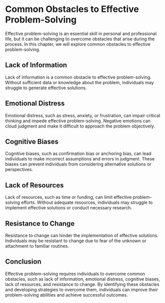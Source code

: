 Common Obstacles to Effective Problem-Solving
===========================================================================================================

Effective problem-solving is an essential skill in personal and professional life, but it can be challenging to overcome obstacles that arise during the process. In this chapter, we will explore common obstacles to effective problem-solving.

Lack of Information
-------------------

Lack of information is a common obstacle to effective problem-solving. Without sufficient data or knowledge about the problem, individuals may struggle to generate effective solutions.

Emotional Distress
------------------

Emotional distress, such as stress, anxiety, or frustration, can impair critical thinking and impede effective problem-solving. Negative emotions can cloud judgment and make it difficult to approach the problem objectively.

Cognitive Biases
----------------

Cognitive biases, such as confirmation bias or anchoring bias, can lead individuals to make incorrect assumptions and errors in judgment. These biases can prevent individuals from considering alternative solutions or perspectives.

Lack of Resources
-----------------

Lack of resources, such as time or funding, can limit effective problem-solving efforts. Without adequate resources, individuals may struggle to implement effective solutions or conduct necessary research.

Resistance to Change
--------------------

Resistance to change can hinder the implementation of effective solutions. Individuals may be resistant to change due to fear of the unknown or attachment to familiar routines.

Conclusion
----------

Effective problem-solving requires individuals to overcome common obstacles, such as lack of information, emotional distress, cognitive biases, lack of resources, and resistance to change. By identifying these obstacles and developing strategies to overcome them, individuals can improve their problem-solving abilities and achieve successful outcomes.
